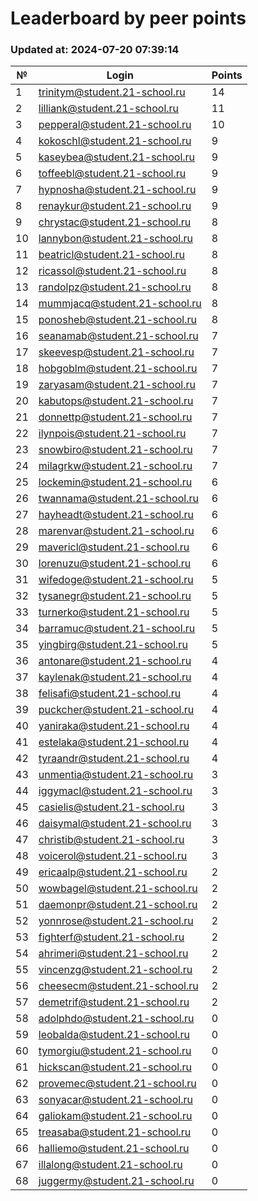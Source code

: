 # Leaderboard by peer points

### Updated at: 2024-07-20 07:39:14

| № | Login | Points |
|---|-------|--------|
|1|trinitym@student.21-school.ru|14|
|2|lilliank@student.21-school.ru|11|
|3|pepperal@student.21-school.ru|10|
|4|kokoschl@student.21-school.ru|9|
|5|kaseybea@student.21-school.ru|9|
|6|toffeebl@student.21-school.ru|9|
|7|hypnosha@student.21-school.ru|9|
|8|renaykur@student.21-school.ru|9|
|9|chrystac@student.21-school.ru|8|
|10|lannybon@student.21-school.ru|8|
|11|beatricl@student.21-school.ru|8|
|12|ricassol@student.21-school.ru|8|
|13|randolpz@student.21-school.ru|8|
|14|mummjacq@student.21-school.ru|8|
|15|ponosheb@student.21-school.ru|8|
|16|seanamab@student.21-school.ru|7|
|17|skeevesp@student.21-school.ru|7|
|18|hobgoblm@student.21-school.ru|7|
|19|zaryasam@student.21-school.ru|7|
|20|kabutops@student.21-school.ru|7|
|21|donnettp@student.21-school.ru|7|
|22|ilynpois@student.21-school.ru|7|
|23|snowbiro@student.21-school.ru|7|
|24|milagrkw@student.21-school.ru|7|
|25|lockemin@student.21-school.ru|6|
|26|twannama@student.21-school.ru|6|
|27|hayheadt@student.21-school.ru|6|
|28|marenvar@student.21-school.ru|6|
|29|mavericl@student.21-school.ru|6|
|30|lorenuzu@student.21-school.ru|6|
|31|wifedoge@student.21-school.ru|5|
|32|tysanegr@student.21-school.ru|5|
|33|turnerko@student.21-school.ru|5|
|34|barramuc@student.21-school.ru|5|
|35|yingbirg@student.21-school.ru|5|
|36|antonare@student.21-school.ru|4|
|37|kaylenak@student.21-school.ru|4|
|38|felisafi@student.21-school.ru|4|
|39|puckcher@student.21-school.ru|4|
|40|yaniraka@student.21-school.ru|4|
|41|estelaka@student.21-school.ru|4|
|42|tyraandr@student.21-school.ru|4|
|43|unmentia@student.21-school.ru|3|
|44|iggymacl@student.21-school.ru|3|
|45|casielis@student.21-school.ru|3|
|46|daisymal@student.21-school.ru|3|
|47|christib@student.21-school.ru|3|
|48|voicerol@student.21-school.ru|3|
|49|ericaalp@student.21-school.ru|2|
|50|wowbagel@student.21-school.ru|2|
|51|daemonpr@student.21-school.ru|2|
|52|yonnrose@student.21-school.ru|2|
|53|fighterf@student.21-school.ru|2|
|54|ahrimeri@student.21-school.ru|2|
|55|vincenzg@student.21-school.ru|2|
|56|cheesecm@student.21-school.ru|2|
|57|demetrif@student.21-school.ru|2|
|58|adolphdo@student.21-school.ru|0|
|59|leobalda@student.21-school.ru|0|
|60|tymorgiu@student.21-school.ru|0|
|61|hickscan@student.21-school.ru|0|
|62|provemec@student.21-school.ru|0|
|63|sonyacar@student.21-school.ru|0|
|64|galiokam@student.21-school.ru|0|
|65|treasaba@student.21-school.ru|0|
|66|halliemo@student.21-school.ru|0|
|67|illalong@student.21-school.ru|0|
|68|juggermy@student.21-school.ru|0|


